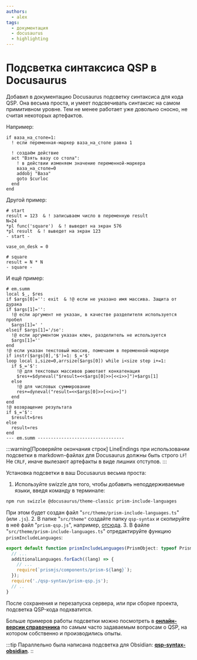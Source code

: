 ```yaml
---
authors:
  - alex
tags:
  - документация
  - docusaurus
  - highlighting
---
```

# Подсветка синтаксиса QSP в Docusaurus

Добавил в документацию Docusaurus подсветку синтаксиса для кода QSP. Она весьма проста, и умеет подсвечивать синтаксис на самом примитивном уровне. Тем не менее работает уже довольно сносно, не считая некоторых артефактов.

Например:

```qsp title="Действие по условию"
if ваза_на_столе=1:
  ! если переменная-маркер ваза_на_столе равна 1

  ! создаём действие
  act "Взять вазу со стола":
    ! в действии изменяем значение переменной-маркера
    ваза_на_столе=0
    addobj "Ваза"
    goto $curloc
  end
end
```

Другой пример:

```qsp title="Код в формате qsps с двумя локациями"
# start
result = 123  & ! записываем число в переменную result
N=24
*pl func('square')  & ! выведет на экран 576
*pl result  & ! выведет на экран 123
- start -

vase_on_desk = 0

# square
result = N * N
- square -
```

И ещё пример:

```qsp
# em.summ
local $_, $res
if $args[0]='': exit  & !@ если не указано имя массива. Защита от дурака
if $args[1]='':
  !@ если аргумент не указан, в качестве разделителя используется пробел
  $args[1]=' '
elseif $args[1]='/se':
  !@ если аргументом указан ключ, разделитель не используется
  $args[1]=''
end
!@ если указан текстовый массив, помечаем в переменной-маркере
if instr($args[0],'$')=1: $_='$'
loop local i,size=0,arrsize($args[0]) while i<size step i+=1:
  if $_='$':
    !@ для текстовых массивов раюотает конкатенация
    $res+=$dyneval("$result=<<$args[0]>>[<<i>>]")+$args[1]
  else
    !@ для числовых суммирование
    res+=dyneval("result=<<$args[0]>>[<<i>>]")
  end
end
!@ возвращение результата
if $_='$':
  $result=$res
else
  result=res
end
--- em.summ ---------------------------------
```

:::warning[Проверяйте окончания строк]
LineEndings при использовании подсветки в markdown-файлах для Docusaurus должны быть строго `LF`! Не `CRLF`, иначе вылезают артефакты в виде лишних отступов.
:::

Установка подсветки в ваш Docusaurus весьма проста:
1. Используйте swizzle для того, чтобы добавить неподдерживаемые языки, введя команду в терминале:
  ```bash
  npm run swizzle @docusaurus/theme-classic prism-include-languages
  ```
  При этом будет создан файл "`src/theme/prism-include-languages.ts`" (или `.js`).
2. В папке "`src/theme"` создайте папку `qsp-syntax` и скопируйте в неё файл "`prism-qsp.js`", например, [отсюда](https://github.com/AleksVersus/howdo_faq/tree/docusaurus/src/theme). <!-- TODO: не забыть добавить ссылку -->
3. В файле "`src/theme/prism-include-languages.ts`" отредактируйте функцию `prismIncludeLanguages`:
  ```ts
  export default function prismIncludeLanguages(PrismObject: typeof PrismNamespace,): void {
    // ...
    additionalLanguages.forEach((lang) => {
      // ...
      require(`prismjs/components/prism-${lang}`);
    });
    require('./qsp-syntax/prism-qsp.js');
    // ..
  }
  ```

После сохранения и перезапуска сервера, или при сборке проекта, подсветка QSP-кода подхватится.

Больше примеров работы подсветки можно посмотреть в **[онлайн-версии справочника](https://aleksversus.github.io/howdo_faq/)** по самым часто задаваемым вопросам о QSP, на котором собственно и производились опыты.

:::tip
Параллельно была написана подсветка для Obsidian: **[qsp-syntax-obsidian](https://github.com/AleksVersus/qsp-syntax-obsidian)**.
::